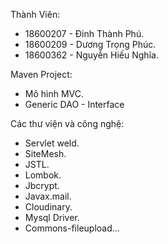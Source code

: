 Thành Viên:  
 - 18600207 - Đinh Thành Phú.  
 - 18600209 - Dương Trọng Phúc.  
 - 18600362 - Nguyễn Hiếu Nghĩa.  

Maven Project:
 - Mô hình MVC.
 - Generic DAO - Interface

Các thư viện và công nghệ:
 - Servlet weld.
 - SiteMesh.
 - JSTL.
 - Lombok.
 - Jbcrypt.
 - Javax.mail.
 - Cloudinary.
 - Mysql Driver.
 - Commons-fileupload...
